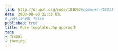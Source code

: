 ```yaml
---
link: http://drupal.org/node/101092#comment-748013
date: 2008-08-09 21:33 UTC
# published: false
published: true
title: Pure template.php approach
tags:
- drupal
- theming
---
```



